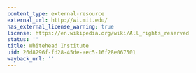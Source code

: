 ```yaml
---
content_type: external-resource
external_url: http://wi.mit.edu/
has_external_license_warning: true
license: https://en.wikipedia.org/wiki/All_rights_reserved
status: ''
title: Whitehead Institute
uid: 26d8296f-fd28-45de-aec5-16f28e067501
wayback_url: ''
---
```

